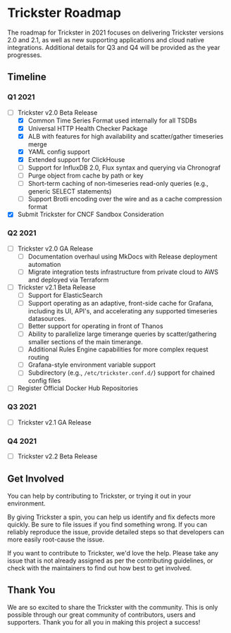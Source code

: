 # Trickster Roadmap

The roadmap for Trickster in 2021 focuses on delivering Trickster versions 2.0 and 2.1, as well as new supporting applications and cloud native integrations. Additional details for Q3 and Q4 will be provided as the year progresses.

## Timeline

### Q1 2021

- [ ] Trickster v2.0 Beta Release
  - [x] Common Time Series Format used internally for all TSDBs
  - [x] Universal HTTP Health Checker Package
  - [x] ALB with features for high availability and scatter/gather timeseries merge
  - [x] YAML config support
  - [x] Extended support for ClickHouse
  - [ ] Support for InfluxDB 2.0, Flux syntax and querying via Chronograf
  - [ ] Purge object from cache by path or key
  - [ ] Short-term caching of non-timeseries read-only queries (e.g., generic SELECT statements)
  - [ ] Support Brotli encoding over the wire and as a cache compression format
  
- [x] Submit Trickster for CNCF Sandbox Consideration

### Q2 2021

- [ ] Trickster v2.0 GA Release
  - [ ] Documentation overhaul using MkDocs with Release deployment automation
  - [ ] Migrate integration tests infrastructure from private cloud to AWS and deployed via Terraform

- [ ] Trickster v2.1 Beta Release
  - [ ] Support for ElasticSearch
  - [ ] Support operating as an adaptive, front-side cache for Grafana, including its UI, API's, and accelerating any supported timeseries datasources.
  - [ ] Better support for operating in front of Thanos
  - [ ] Ability to parallelize large timerange queries by scatter/gathering smaller sections of the main timerange.
  - [ ] Additional Rules Engine capabilities for more complex request routing
  - [ ] Grafana-style environment variable support
  - [ ] Subdirectory (e.g., `/etc/trickster.conf.d/`) support for chained config files

- [ ] Register Official Docker Hub Repositories

### Q3 2021

- [ ] Trickster v2.1 GA Release

### Q4 2021

- [ ] Trickster v2.2 Beta Release

## Get Involved

You can help by contributing to Trickster, or trying it out in your environment.

By giving Trickster a spin, you can help us identify and fix defects more quickly. Be sure to file issues if you find something wrong. If you can reliably reproduce the issue, provide detailed steps so that developers can more easily root-cause the issue.

If you want to contribute to Trickster, we'd love the help. Please take any issue that is not already assigned as per the contributing guidelines, or check with the maintainers to find out how best to get involved.

## Thank You

We are so excited to share the Trickster with the community. This is only possible through our great community of contributors, users and supporters. Thank you for all you in making this project a success!
